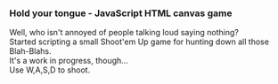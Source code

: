 ### Hold your tongue - JavaScript HTML canvas game

Well, who isn't annoyed of people talking loud saying nothing?  
Started scripting a small Shoot'em Up game for hunting down all those Blah-Blahs.  
It's a work in progress, though…    
Use W,A,S,D to shoot.